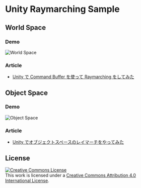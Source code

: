 Unity Raymarching Sample
========================

World Space
-----------

### Demo

![World Space](https://raw.githubusercontent.com/wiki/hecomi/UnityRaymarchingSample/anim.gif)

### Article

- [Unity で Command Buffer を使って Raymarching をしてみた](http://tips.hecomi.com/entry/2016/03/17/020610)

Object Space
------------

### Demo

![Object Space](https://raw.githubusercontent.com/wiki/hecomi/UnityRaymarchingSample/object.gif)

### Article

- [Unity でオブジェクトスペースのレイマーチをやってみた](http://tips.hecomi.com/entry/2016/09/26/014539)

License
-------
<a rel="license" href="http://creativecommons.org/licenses/by/4.0/"><img alt="Creative Commons License" style="border-width:0" src="https://i.creativecommons.org/l/by/4.0/88x31.png" /></a><br />This work is licensed under a <a rel="license" href="http://creativecommons.org/licenses/by/4.0/">Creative Commons Attribution 4.0 International License</a>.
